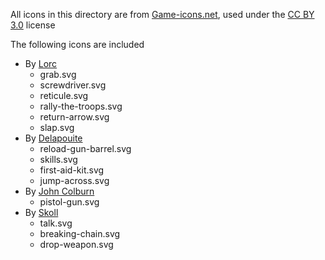 All icons in this directory are from [Game-icons.net](https://game-icons.net), used under the [CC BY 3.0](https://creativecommons.org/licenses/by/3.0/) license

The following icons are included
- By [Lorc](https://lorcblog.blogspot.com/)
	- grab.svg
	- screwdriver.svg
	- reticule.svg
	- rally-the-troops.svg
	- return-arrow.svg
	- slap.svg
- By [Delapouite](https://delapouite.com/)
	- reload-gun-barrel.svg
	- skills.svg
	- first-aid-kit.svg
	- jump-across.svg
- By [John Colburn](https://ninmunanmu.com/)
	- pistol-gun.svg
- By [Skoll](https://game-icons.net/)
	- talk.svg
	- breaking-chain.svg
	- drop-weapon.svg
